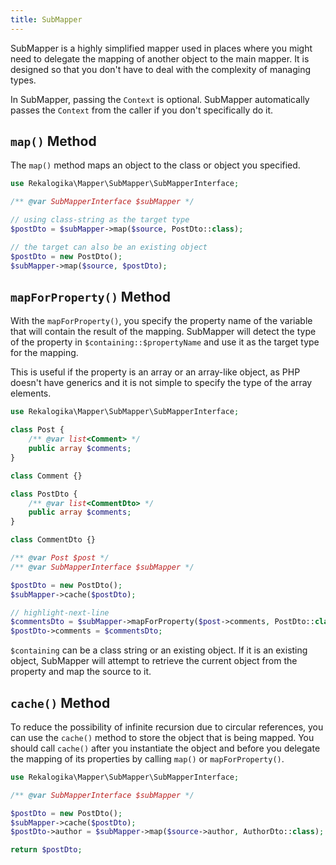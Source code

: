 ```yaml
---
title: SubMapper
---
```


SubMapper is a highly simplified mapper used in places where you might need to
delegate the mapping of another object to the main mapper. It is designed so
that you don't have to deal with the complexity of managing types.

In SubMapper, passing the `Context` is optional. SubMapper automatically passes
the `Context` from the caller if you don't specifically do it.

## `map()` Method

The `map()` method maps an object to the class or object you specified.

```php
use Rekalogika\Mapper\SubMapper\SubMapperInterface;

/** @var SubMapperInterface $subMapper */

// using class-string as the target type
$postDto = $subMapper->map($source, PostDto::class);

// the target can also be an existing object
$postDto = new PostDto();
$subMapper->map($source, $postDto);
```

## `mapForProperty()` Method

With the `mapForProperty()`, you specify the property name of the variable that
will contain the result of the mapping. SubMapper will detect the type of the
property in `$containing::$propertyName` and use it as the target type for the
mapping.

This is useful if the property is an array or an array-like object, as PHP
doesn't have generics and it is not simple to specify the type of the array
elements.

```php
use Rekalogika\Mapper\SubMapper\SubMapperInterface;

class Post {
    /** @var list<Comment> */
    public array $comments;
}

class Comment {}

class PostDto {
    /** @var list<CommentDto> */
    public array $comments;
}

class CommentDto {}

/** @var Post $post */
/** @var SubMapperInterface $subMapper */

$postDto = new PostDto();
$subMapper->cache($postDto);

// highlight-next-line
$commentsDto = $subMapper->mapForProperty($post->comments, PostDto::class, 'comments');
$postDto->comments = $commentsDto;
```

`$containing` can be a class string or an existing object. If it is an
existing object, SubMapper will attempt to retrieve the current object from the
property and map the source to it.

## `cache()` Method

To reduce the possibility of infinite recursion due to circular references, you
can use the `cache()` method to store the object that is being mapped. You
should call `cache()` after you instantiate the object and before you delegate
the mapping of its properties by calling `map()` or `mapForProperty()`.

```php
use Rekalogika\Mapper\SubMapper\SubMapperInterface;

/** @var SubMapperInterface $subMapper */

$postDto = new PostDto();
$subMapper->cache($postDto);
$postDto->author = $subMapper->map($source->author, AuthorDto::class);

return $postDto;
```